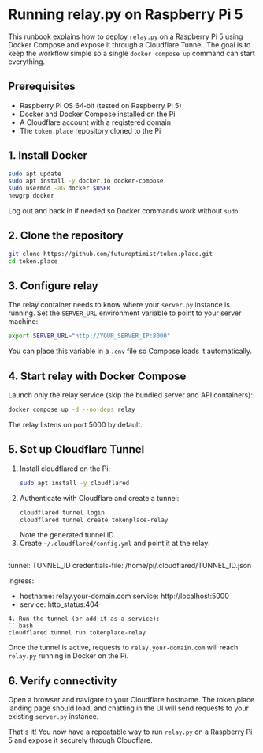 # Running relay.py on Raspberry Pi 5

This runbook explains how to deploy `relay.py` on a Raspberry Pi 5 using Docker Compose and expose it through a Cloudflare Tunnel. The goal is to keep the workflow simple so a single `docker compose up` command can start everything.

## Prerequisites

- Raspberry Pi OS 64‑bit (tested on Raspberry Pi 5)
- Docker and Docker Compose installed on the Pi
- A Cloudflare account with a registered domain
- The `token.place` repository cloned to the Pi

## 1. Install Docker

```bash
sudo apt update
sudo apt install -y docker.io docker-compose
sudo usermod -aG docker $USER
newgrp docker
```

Log out and back in if needed so Docker commands work without `sudo`.

## 2. Clone the repository

```bash
git clone https://github.com/futuroptimist/token.place.git
cd token.place
```

## 3. Configure relay

The relay container needs to know where your `server.py` instance is running. Set the `SERVER_URL` environment variable to point to your server machine:

```bash
export SERVER_URL="http://YOUR_SERVER_IP:8000"
```

You can place this variable in a `.env` file so Compose loads it automatically.

## 4. Start relay with Docker Compose

Launch only the relay service (skip the bundled server and API containers):

```bash
docker compose up -d --no-deps relay
```

The relay listens on port 5000 by default.

## 5. Set up Cloudflare Tunnel

1. Install cloudflared on the Pi:
   ```bash
   sudo apt install -y cloudflared
   ```
2. Authenticate with Cloudflare and create a tunnel:
   ```bash
   cloudflared tunnel login
   cloudflared tunnel create tokenplace-relay
   ```
   Note the generated tunnel ID.
3. Create `~/.cloudflared/config.yml` and point it at the relay:
   ```yaml
tunnel: TUNNEL_ID
credentials-file: /home/pi/.cloudflared/TUNNEL_ID.json

ingress:
  - hostname: relay.your-domain.com
    service: http://localhost:5000
  - service: http_status:404
   ```
4. Run the tunnel (or add it as a service):
   ```bash
   cloudflared tunnel run tokenplace-relay
   ```

Once the tunnel is active, requests to `relay.your-domain.com` will reach `relay.py` running in Docker on the Pi.

## 6. Verify connectivity

Open a browser and navigate to your Cloudflare hostname. The token.place landing page should load, and chatting in the UI will send requests to your existing `server.py` instance.

That's it! You now have a repeatable way to run `relay.py` on a Raspberry Pi 5 and expose it securely through Cloudflare.
